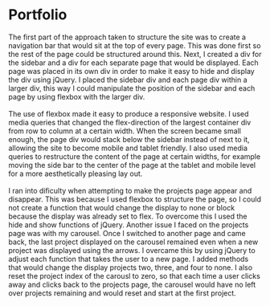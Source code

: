 # Portfolio
The first part of the approach taken to structure the site was to create a navigation bar that would sit at the top of every page. This was done first so the rest of the page could be structured around this. Next, I created a div for the sidebar and a div for each separate page that would be displayed. Each page was placed in its own div in order to make it easy to hide and display the div using jQuery. I placed the sidebar div and each page div within a larger div, this way I could manipulate the position of the sidebar and each page by using flexbox with the larger div.<br><br>
The use of flexbox made it easy to produce a responsive website. I used media queries that changed the flex-direction of the largest container div from row to column at a certain width. When the screen became small enough, the page div would stack below the sidebar instead of next to it, allowing the site to become mobile and tablet friendly. I also used media queries to restructure the content of the page at certain widths, for example moving the side bar to the center of the page at the tablet and mobile level for a more aesthetically pleasing lay out. <br><br>
I ran into dificulty when attempting to make the projects page appear and disappear. This was because I used flexbox to structure the page, so I could not create a function that would change the display to none or block because the display was already set to flex. To overcome this I used the hide and show functions of jQuery. Another issue I faced on the projects page was with my carousel. Once I switched to another page and came back, the last project displayed on the carousel remained even when a new project was displayed using the arrows. I overcame this by using jQuery to adjust each function that takes the user to a new page. I added methods that would change the display projects two, three, and four to none. I also reset the project index of the carousl to zero, so that each time a user clicks away and clicks back to the projects page, the carousel would have no left over projects remaining and would reset and start at the first project.
